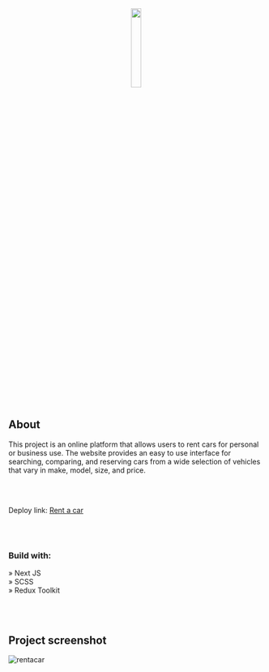 <div align="center"><img style="width:20%" src='https://github.com/Gloryson/rentacar/assets/92429825/383ef7fc-2315-4fb4-a394-725ddb3fe251'/></div>

## About
This project is an online platform that allows users to rent cars for personal or business use. The website provides an easy to use interface for searching, comparing, and reserving cars from a wide selection of vehicles that vary in make, model, size, and price.

</br>
</br>

Deploy link: [Rent a car](https://gloryson.github.io/rentacar/ "Click here to follow the link.")

</br>
</br>

### Build with:
» Next JS  
» SCSS  
» Redux Toolkit

</br>
</br>

## Project screenshot
![rentacar](https://github.com/Gloryson/rentacar/assets/92429825/46f7a2da-122d-4dcc-91ee-97da1953f1a6)
